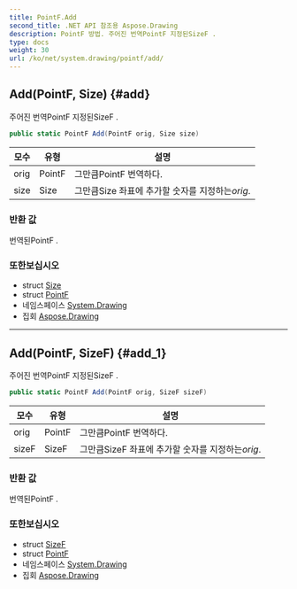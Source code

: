 ```yaml
---
title: PointF.Add
second_title: .NET API 참조용 Aspose.Drawing
description: PointF 방법. 주어진 번역PointF 지정된SizeF .
type: docs
weight: 30
url: /ko/net/system.drawing/pointf/add/
---
```

## Add(PointF, Size) {#add}

주어진 번역PointF 지정된SizeF .

```csharp
public static PointF Add(PointF orig, Size size)
```

| 모수 | 유형 | 설명 |
| --- | --- | --- |
| orig | PointF | 그만큼PointF 번역하다. |
| size | Size | 그만큼Size 좌표에 추가할 숫자를 지정하는*orig*. |

### 반환 값

번역된PointF .

### 또한보십시오

* struct [Size](../../size/)
* struct [PointF](../)
* 네임스페이스 [System.Drawing](../../pointf/)
* 집회 [Aspose.Drawing](../../../)

---

## Add(PointF, SizeF) {#add_1}

주어진 번역PointF 지정된SizeF .

```csharp
public static PointF Add(PointF orig, SizeF sizeF)
```

| 모수 | 유형 | 설명 |
| --- | --- | --- |
| orig | PointF | 그만큼PointF 번역하다. |
| sizeF | SizeF | 그만큼SizeF 좌표에 추가할 숫자를 지정하는*orig*. |

### 반환 값

번역된PointF .

### 또한보십시오

* struct [SizeF](../../sizef/)
* struct [PointF](../)
* 네임스페이스 [System.Drawing](../../pointf/)
* 집회 [Aspose.Drawing](../../../)


